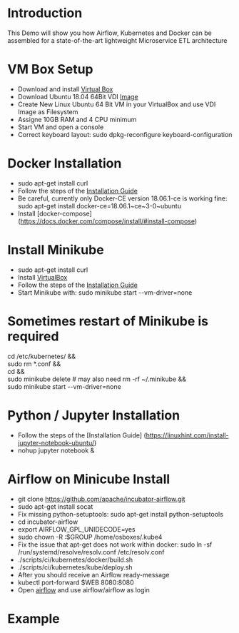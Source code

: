 # Introduction
This Demo will show you how Airflow, Kubernetes and Docker can be assembled for a state-of-the-art lightweight Microservice ETL architecture

# VM Box Setup
* Download and install [Virtual Box](https://www.virtualbox.org/)
* Download Ubuntu 18.04 64Bit VDI [Image](https://www.osboxes.org/)
* Create New Linux Ubuntu 64 Bit VM in your VirtualBox and use VDI Image as Filesystem
* Assigne 10GB RAM and 4 CPU minimum 
* Start VM and open a console
* Correct keyboard layout: sudo dpkg-reconfigure keyboard-configuration

# Docker Installation
* sudo apt-get install curl
* Follow the steps of the [Installation Guide](https://www.digitalocean.com/community/tutorials/how-to-install-and-use-docker-on-ubuntu-18-04)
* Be careful, currently only Docker-CE version 18.06.1-ce is working fine: 
    sudo apt-get install docker-ce=18.06.1~ce~3-0~ubuntu
* Install [docker-compose] (https://docs.docker.com/compose/install/#install-compose) 

# Install Minikube
* sudo apt-get install curl
* Install [VirtualBox](https://websiteforstudents.com/installing-virtualbox-5-2-ubuntu-17-04-17-10)
* Follow the steps of the [Installation Guide](https://computingforgeeks.com/how-to-install-minikube-on-ubuntu-18-04/)
* Start Minikube with: sudo minikube start --vm-driver=none

# Sometimes restart of Minikube is required
cd /etc/kubernetes/ && \
sudo rm *.conf && \
cd && \
sudo minikube delete # may also need rm -rf ~/.minikube && \
sudo minikube start --vm-driver=none

# Python / Jupyter Installation 
* Follow the steps of the [Installation Guide] (https://linuxhint.com/install-jupyter-notebook-ubuntu/)
* nohup jupyter notebook &

# Airflow on Minicube Install
* git clone https://github.com/apache/incubator-airflow.git
* sudo apt-get install socat
* Fix missing python-setuptools: sudo apt-get install python-setuptools
* cd incubator-airflow
* export AIRFLOW_GPL_UNIDECODE=yes
* sudo chown -R :$GROUP /home/osboxes/.kube4
* Fix the issue that apt-get does not work within docker: sudo ln -sf /run/systemd/resolve/resolv.conf /etc/resolv.conf
* ./scripts/ci/kubernetes/docker/build.sh
* ./scripts/ci/kubernetes/kube/deploy.sh
* After you should receive an Airflow ready-message
* kubectl port-forward $WEB 8080:8080
* Open [airflow](http://localhost:8080) and use airflow/airflow as login


# Example


